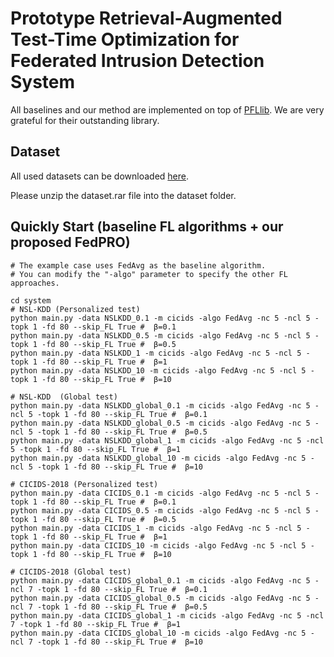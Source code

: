 # Prototype Retrieval-Augmented Test-Time Optimization  for Federated Intrusion Detection System

All baselines and our method are implemented on top of [PFLlib](https://www.pfllib.com/benchmark.html). 
We are very grateful for their outstanding library.


## Dataset

All used datasets can be downloaded [here](https://drive.google.com/file/d/1mS2fbBCeXSvNeOlrvd0sOme2uUgTKqpJ/view?usp=sharing).

Please unzip the dataset.rar file into the dataset folder.


## Quickly Start (baseline FL algorithms + our proposed FedPRO)

```
# The example case uses FedAvg as the baseline algorithm.
# You can modify the "-algo" parameter to specify the other FL approaches.

cd system 
# NSL-KDD (Personalized test)
python main.py -data NSLKDD_0.1 -m cicids -algo FedAvg -nc 5 -ncl 5 -topk 1 -fd 80 --skip_FL True #  β=0.1
python main.py -data NSLKDD_0.5 -m cicids -algo FedAvg -nc 5 -ncl 5 -topk 1 -fd 80 --skip_FL True #  β=0.5
python main.py -data NSLKDD_1 -m cicids -algo FedAvg -nc 5 -ncl 5 -topk 1 -fd 80 --skip_FL True #  β=1
python main.py -data NSLKDD_10 -m cicids -algo FedAvg -nc 5 -ncl 5 -topk 1 -fd 80 --skip_FL True #  β=10

# NSL-KDD  (Global test)
python main.py -data NSLKDD_global_0.1 -m cicids -algo FedAvg -nc 5 -ncl 5 -topk 1 -fd 80 --skip_FL True #  β=0.1
python main.py -data NSLKDD_global_0.5 -m cicids -algo FedAvg -nc 5 -ncl 5 -topk 1 -fd 80 --skip_FL True #  β=0.5
python main.py -data NSLKDD_global_1 -m cicids -algo FedAvg -nc 5 -ncl 5 -topk 1 -fd 80 --skip_FL True #  β=1
python main.py -data NSLKDD_global_10 -m cicids -algo FedAvg -nc 5 -ncl 5 -topk 1 -fd 80 --skip_FL True #  β=10

# CICIDS-2018 (Personalized test)
python main.py -data CICIDS_0.1 -m cicids -algo FedAvg -nc 5 -ncl 5 -topk 1 -fd 80 --skip_FL True #  β=0.1
python main.py -data CICIDS_0.5 -m cicids -algo FedAvg -nc 5 -ncl 5 -topk 1 -fd 80 --skip_FL True #  β=0.5
python main.py -data CICIDS_1 -m cicids -algo FedAvg -nc 5 -ncl 5 -topk 1 -fd 80 --skip_FL True #  β=1
python main.py -data CICIDS_10 -m cicids -algo FedAvg -nc 5 -ncl 5 -topk 1 -fd 80 --skip_FL True #  β=10

# CICIDS-2018 (Global test)
python main.py -data CICIDS_global_0.1 -m cicids -algo FedAvg -nc 5 -ncl 7 -topk 1 -fd 80 --skip_FL True #  β=0.1
python main.py -data CICIDS_global_0.5 -m cicids -algo FedAvg -nc 5 -ncl 7 -topk 1 -fd 80 --skip_FL True #  β=0.5
python main.py -data CICIDS_global_1 -m cicids -algo FedAvg -nc 5 -ncl 7 -topk 1 -fd 80 --skip_FL True #  β=1
python main.py -data CICIDS_global_10 -m cicids -algo FedAvg -nc 5 -ncl 7 -topk 1 -fd 80 --skip_FL True #  β=10

```
